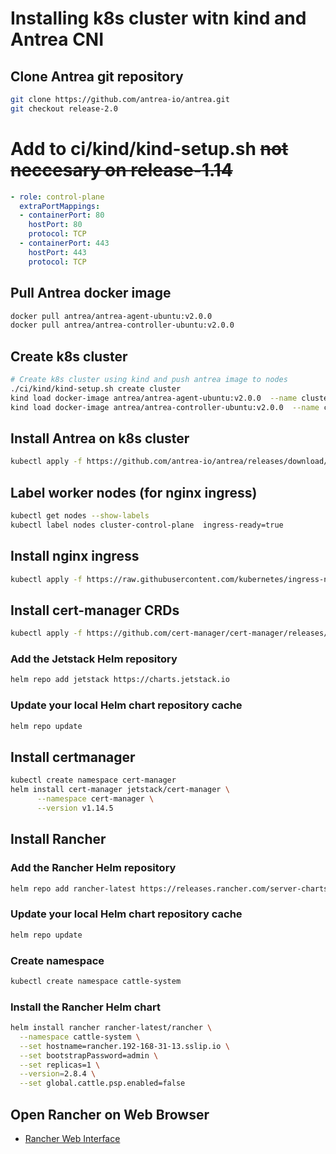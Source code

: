 

# Installing k8s cluster witn kind and Antrea CNI

## Clone Antrea git repository
```sh
git clone https://github.com/antrea-io/antrea.git
git checkout release-2.0
```

# Add to ci/kind/kind-setup.sh  ~~not neccesary on release-1.14~~
```yaml
- role: control-plane
  extraPortMappings:
  - containerPort: 80
    hostPort: 80
    protocol: TCP
  - containerPort: 443
    hostPort: 443
    protocol: TCP
```

## Pull Antrea docker image
```sh
docker pull antrea/antrea-agent-ubuntu:v2.0.0
docker pull antrea/antrea-controller-ubuntu:v2.0.0
```

## Create k8s cluster
```sh
# Create k8s cluster using kind and push antrea image to nodes
./ci/kind/kind-setup.sh create cluster
kind load docker-image antrea/antrea-agent-ubuntu:v2.0.0  --name cluster
kind load docker-image antrea/antrea-controller-ubuntu:v2.0.0  --name cluster
```

## Install Antrea on k8s cluster
```sh
kubectl apply -f https://github.com/antrea-io/antrea/releases/download/v2.0.0/antrea.yml
```

## Label worker nodes (for nginx ingress)
```sh
kubectl get nodes --show-labels
kubectl label nodes cluster-control-plane  ingress-ready=true
```

## Install nginx ingress
```sh
kubectl apply -f https://raw.githubusercontent.com/kubernetes/ingress-nginx/main/deploy/static/provider/kind/deploy.yaml
```

## Install cert-manager CRDs
```sh
kubectl apply -f https://github.com/cert-manager/cert-manager/releases/download/v1.14.5/cert-manager.crds.yaml
```

### Add the Jetstack Helm repository
```sh
helm repo add jetstack https://charts.jetstack.io
```

### Update your local Helm chart repository cache
```sh
helm repo update
```

## Install certmanager
```sh
kubectl create namespace cert-manager
helm install cert-manager jetstack/cert-manager \
      --namespace cert-manager \
      --version v1.14.5
```

## Install Rancher

### Add the Rancher Helm repository
```sh
helm repo add rancher-latest https://releases.rancher.com/server-charts/latest
```

### Update your local Helm chart repository cache
```sh
helm repo update
```

### Create namespace
```sh
kubectl create namespace cattle-system
```

### Install the Rancher Helm chart
```sh
helm install rancher rancher-latest/rancher \
  --namespace cattle-system \
  --set hostname=rancher.192-168-31-13.sslip.io \
  --set bootstrapPassword=admin \
  --set replicas=1 \
  --version=2.8.4 \
  --set global.cattle.psp.enabled=false
```

## Open Rancher on Web Browser
- [Rancher Web Interface](https://rancher.192-168-31-13.sslip.io)
